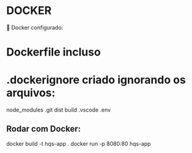# DOCKER
🐳 Docker configurado: 
# Dockerfile incluso
# .dockerignore criado ignorando os arquivos: 
node_modules
.git
dist
build
.vscode
.env

## Rodar com Docker:
docker build -t hqs-app .
docker run -p 8080:80 hqs-app